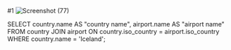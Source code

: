 #1 ![Screenshot (77)](https://github.com/user-attachments/assets/1fcc4788-7999-40a8-8e2b-c2015f24da5d)

SELECT country.name AS "country name", airport.name AS "airport name"  
FROM country JOIN airport ON country.iso_country = airport.iso_country  
WHERE country.name = 'Iceland';
